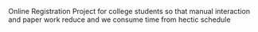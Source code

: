 Online Registration Project for college students so that manual interaction and paper work reduce and we consume time from hectic schedule
